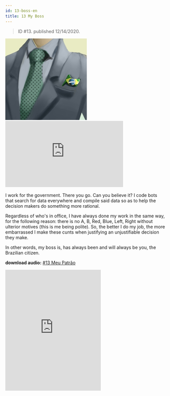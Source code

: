 ```yaml
---
id: 13-boss-en
title: 13 My Boss
---
```


> ID #13. published 12/14/2020.

![img](../../static/img/BC-13-patrao-desenho.jpg) <iframe width="370" height="208" src="https://www.youtube.com/embed/R8rkL56lSpc" frameborder="0" allow="accelerometer; autoplay; clipboard-write; encrypted-media; gyroscope; picture-in-picture" allowfullscreen></iframe>

I work for the government. There you go. Can you believe it? I code bots that search for data everywhere and compile said data so as to help the decision makers do something more rational.

Regardless of who's in office, I have always done my work in the same way, for the following reason: there is no A, B, Red, Blue, Left, Right without ulterior motives (this is me being polite). So, the better I do my job, the more embarrassed I make these cunts when justifying an unjustifiable decision they make.

In other words, my boss is, has always been and will always be you, the Brazilian citizen.

**download audio:** <a href="/audio/BC-13-patrao-audio-remix-pt.mp3" target="_blank">#13 Meu Patrão</a>

<iframe src="https://open.spotify.com/embed/track/3IAP6p0J8BmuhgvETGkr4T" width="300" height="380" frameborder="0" allowtransparency="true" allow="encrypted-media"></iframe>
